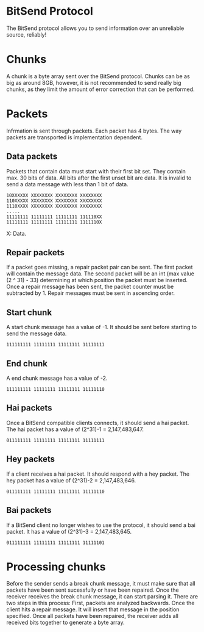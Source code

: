 # BitSend Protocol

The BitSend protocol allows you to send information over an unreliable source, reliably!

# Chunks

A chunk is a byte array sent over the BitSend protocol. Chunks can be as big as around 8GB, however, it is not recommended to send really big chunks, as they limit the amount of error correction that can be performed.

# Packets

Infrmation is sent through packets. Each packet has 4 bytes. The way packets are transported is implementation dependent.

## Data packets

Packets that contain data must start with their first bit set. They contain max. 30 bits of data. All bits after the first unset bit are data. It is invalid to send a data message with less than 1 bit of data.

```
10XXXXXX XXXXXXXX XXXXXXXX XXXXXXXX
110XXXXX XXXXXXXX XXXXXXXX XXXXXXXX
1110XXXX XXXXXXXX XXXXXXXX XXXXXXXX
.....
11111111 11111111 11111111 111110XX
11111111 11111111 11111111 1111110X
```

X: Data.

## Repair packets

If a packet goes missing, a repair packet pair can be sent. The first packet will contain the message data.
The second packet will be an int (max value (2 ^ 31) - 33) determining at which position the packet must be inserted.
Once a repair message has been sent, the packet counter must be subtracted by 1.
Repair messages must be sent in ascending order.

## Start chunk

A start chunk message has a value of -1. It should be sent before starting to send the message data.

```
111111111 11111111 11111111 11111111
```


## End chunk

A end chunk message has a value of -2.

```
111111111 11111111 11111111 11111110
```

## Hai packets

Once a BitSend compatible clients connects, it should send a hai packet. The hai packet has a value of (2^31)-1 = 2,147,483,647.

```
011111111 11111111 11111111 11111111
```

## Hey packets

If a client receives a hai packet. It should respond with a hey packet. The hey packet has a value of (2^31)-2 = 2,147,483,646.

```
011111111 11111111 11111111 11111110
```

## Bai packets

If a BitSend client no longer wishes to use the protocol, it should send a bai packet. It has a value of (2^31)-3 = 2,147,483,645.

```
011111111 11111111 11111111 11111101
```

# Processing chunks
Before the sender sends a break chunk message, it must make sure that all packets have been sent sucessfully or have been repaired. Once the receiver receives the break chunk message, it can start parsing it.
There are two steps in this process:
First, packets are analyzed backwards. Once the client hits a repair message. It will insert that message in the position specified. 
Once all packets have been repaired, the receiver adds all received bits together to generate a byte array.
